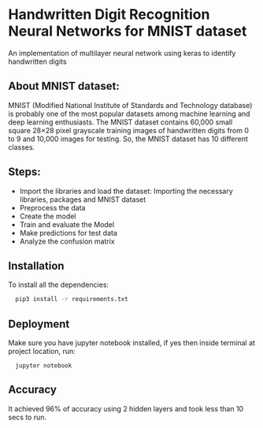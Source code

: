 # Handwritten Digit Recognition Neural Networks for MNIST dataset

An implementation of multilayer neural network using keras to identify handwritten digits


## About MNIST dataset:
MNIST (Modified National Institute of Standards and Technology database) is probably one of the most popular datasets among machine learning and deep learning enthusiasts. The MNIST dataset contains 60,000 small square 28×28 pixel grayscale training images of handwritten digits from 0 to 9 and 10,000 images for testing. So, the MNIST dataset has 10 different classes.


## Steps:
* Import the libraries and load the dataset: Importing the necessary libraries, packages and MNIST dataset
* Preprocess the data
* Create the model
* Train and evaluate the Model
* Make predictions for test data
* Analyze the confusion matrix


## Installation

To install all the dependencies:

```bash
  pip3 install -r requirements.txt
```

## Deployment

Make sure you have jupyter notebook installed, if yes then inside terminal at project location, run:

```
  jupyter notebook
```

## Accuracy

It achieved 96% of accuracy using 2 hidden layers and took less than 10 secs to run.
